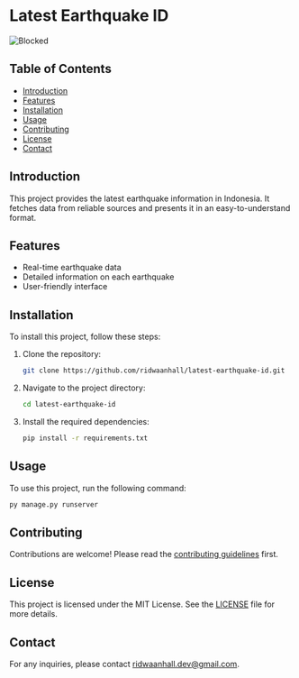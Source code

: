# Latest Earthquake ID

![Blocked](http://bmkg-content-inatews.storage.googleapis.com/a.JPG)

## Table of Contents

- [Introduction](#introduction)
- [Features](#features)
- [Installation](#installation)
- [Usage](#usage)
- [Contributing](#contributing)
- [License](#license)
- [Contact](#contact)

## Introduction

This project provides the latest earthquake information in Indonesia. It fetches data from reliable sources and presents it in an easy-to-understand format.

## Features

- Real-time earthquake data
- Detailed information on each earthquake
- User-friendly interface

## Installation

To install this project, follow these steps:

1. Clone the repository:

    ```bash
    git clone https://github.com/ridwaanhall/latest-earthquake-id.git
    ```

2. Navigate to the project directory:

    ```bash
    cd latest-earthquake-id
    ```

3. Install the required dependencies:

    ```bash
    pip install -r requirements.txt
    ```

## Usage

To use this project, run the following command:

```bash
py manage.py runserver
```

## Contributing

Contributions are welcome! Please read the [contributing guidelines](CONTRIBUTING.md) first.

## License

This project is licensed under the MIT License. See the [LICENSE](LICENSE) file for more details.

## Contact

For any inquiries, please contact [ridwaanhall.dev@gmail.com](mailto:ridwaanhall.dev@gmail.com).
